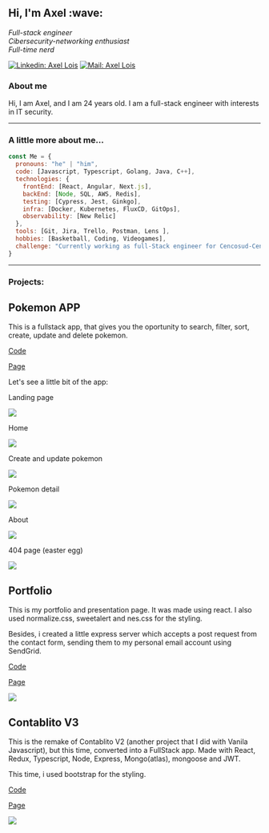 <h2> Hi, I'm Axel :wave: </h2>
<p><em>Full-stack engineer 
</br> Cibersecurity-networking enthusiast
</br> Full-time nerd
</em></p>

[![Linkedin: Axel Lois](https://img.shields.io/badge/-Linkedin-blue?style=flat-square&logo=Linkedin&logoColor=white&link=https://www.linkedin.com/in/axel-lois-740ba392/)](https://www.linkedin.com/in/axel-lois-dev/)
[![Mail: Axel Lois](https://img.shields.io/badge/-Mail-red?style=flat-square&logo=Gmail&logoColor=white&link=mailto:axel9034@hotmail.com)](mailto:axel9034@hotmail.com)

### About me
<p>Hi, I am Axel, and I am 24 years old. I am a full-stack engineer with interests in IT security.</p>
<hr>

###  A little more about me...  

```javascript
const Me = {
  pronouns: "he" | "him",
  code: [Javascript, Typescript, Golang, Java, C++],
  technologies: {
    frontEnd: [React, Angular, Next.js],
    backEnd: [Node, SQL, AWS, Redis],
    testing: [Cypress, Jest, Ginkgo],
    infra: [Docker, Kubernetes, FluxCD, GitOps],
    observability: [New Relic]
  },
  tools: [Git, Jira, Trello, Postman, Lens ],
  hobbies: [Basketball, Coding, Videogames],
  challenge: "Currently working as full-Stack engineer for Cencosud-Cencommerce"
}
```
<hr>

### Projects:

<h2> Pokemon APP </h2>
<p> This is a fullstack app, that gives you the oportunity to search, filter, sort, create, update and delete pokemon. </p>
<p><a href="https://github.com/axel-lois/Pokemon-App" target="_blank" rel="noopener noreferrer">Code</a></p>
<p><a href="https://pokemon-app-rose.vercel.app" target="_blank" rel="noopener noreferrer">Page</a></p>
<p>Let's see a little bit of the app: </p>

<p> Landing page </p>
<img src='https://user-images.githubusercontent.com/82421661/157132994-f95295c7-35c8-4663-877b-c4b19a9c93af.png'>
<p> Home </p>
<img src='https://user-images.githubusercontent.com/82421661/157132300-f24ac194-7b2c-493f-a17e-c1b1fe8e706c.png'>
<p> Create and update pokemon </p>
<img src='https://user-images.githubusercontent.com/82421661/157132631-d0d0564b-da69-46e6-b3ef-a884a8575de3.png'>
<p> Pokemon detail </p>
<img src='https://user-images.githubusercontent.com/82421661/157132763-49c971dc-b6c6-4476-b0b3-61d616d149f9.png'>
<p> About </p>
<img src='https://user-images.githubusercontent.com/82421661/157132852-7e1cf9fb-30c3-439c-9b7c-16a5b64268d3.png'>
<p> 404 page (easter egg) </p>
<img src='https://user-images.githubusercontent.com/82421661/157133084-5d27007a-9b21-4bb1-9164-6366f142dc03.png'>

<h2>Portfolio</h2>
<p> This is my portfolio and presentation page. It was made using react. I also used normalize.css, sweetalert and nes.css for the styling. </p>
<p> Besides, i created a little express server which accepts a post request from the contact form, sending them to my personal email account using SendGrid.</p>
<p><a href="https://github.com/axel-lois/Portfolio" target="_blank" rel="noopener noreferrer">Code</a></p>
<p><a href="https://axel-lois-dev.com" target="_blank" rel="noopener noreferrer">Page</a></p>
<img src='https://user-images.githubusercontent.com/82421661/157769612-6664790e-d893-42a8-9839-21d10a49bc8c.png'>

<h2> Contablito V3 </h2>
<p> This is the remake of Contablito V2 (another project that I did with Vanila Javascript), but this time, converted into a FullStack app. Made with React, Redux, Typescript, Node, Express, Mongo(atlas), mongoose and JWT.  </p>
<p> This time, i used bootstrap for the styling. </p>
<p><a href="https://github.com/axel-lois/Contablito-V3" target="_blank" rel="noopener noreferrer">Code</a></p>
<p><a href="https://contablito-v3.vercel.app" target="_blank" rel="noopener noreferrer">Page</a></p>
<img src='https://user-images.githubusercontent.com/82421661/159184688-eba6eade-48c6-429f-b538-09b4890e4abc.png'>

